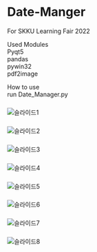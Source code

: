 # Date-Manger
For SKKU Learning Fair 2022

Used Modules  
      Pyqt5  
      pandas  
      pywin32  
      pdf2image  
  
How to use  
      run Date_Manager.py  
  
  
###  
![슬라이드1](https://user-images.githubusercontent.com/66107858/202836860-16334a4c-4337-4c5b-bfb2-5ad339126182.PNG)  
###  
![슬라이드2](https://user-images.githubusercontent.com/66107858/202836863-cc9d3994-ab5b-4b71-a5e9-864663feb675.PNG)  
###  
![슬라이드3](https://user-images.githubusercontent.com/66107858/202836864-6e8925c0-4bfb-4d82-954f-ed4487607867.PNG)  
###  
![슬라이드4](https://user-images.githubusercontent.com/66107858/202836865-61d5c0c6-8791-4ba0-bde3-b8e7dd9b7ba3.PNG)  
###  
![슬라이드5](https://user-images.githubusercontent.com/66107858/202836866-bdc44aba-478d-44a1-893c-1569a167c9ab.PNG)  
###  
![슬라이드6](https://user-images.githubusercontent.com/66107858/202836868-bbb655a1-444d-4746-ac57-00a96d13daec.PNG)  
###  
![슬라이드7](https://user-images.githubusercontent.com/66107858/202836870-3dc06093-e4ca-4a69-a493-941b100c5ee8.PNG)  
###  
![슬라이드8](https://user-images.githubusercontent.com/66107858/202836872-8e9b7643-f197-4a70-876a-5806052fa70d.PNG)  